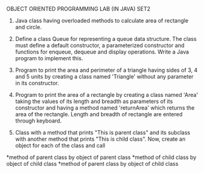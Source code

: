 OBJECT ORIENTED PROGRAMMING LAB (IN JAVA) SET2

1. Java class having overloaded methods to calculate area of rectangle and circle.

2. Define a class Queue for representing a queue data structure. The class must define a default constructor, a parameterized constructor and functions for enqueue, dequeue and display operations. Write a Java program to implement this.

3. Program to print the area and perimeter of a triangle having sides of 3, 4 and 5 units by creating a class named 'Triangle' without any parameter in its constructor.

4. Program to print the area of a rectangle by creating a class named 'Area' taking the values of its length and breadth as parameters of its constructor and having a method named 'returnArea' which returns the area of the rectangle. Length and breadth of rectangle are entered through keyboard.

5. Class with a method that prints "This is parent class" and its subclass with another method that prints "This is child class". Now, create an object for each of the class and call

*method of parent class by object of parent class
*method of child class by object of child class
*method of parent class by object of child class
